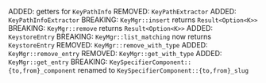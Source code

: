 ADDED: getters for `KeyPathInfo`
REMOVED: `KeyPathExtractor`
ADDED: `KeyPathInfoExtractor`
BREAKING: `KeyMgr::insert` returns `Result<Option<K>>`
BREAKING: `KeyMgr::remove` returns `Result<Option<K>>`
ADDED: `KeystoreEntry`
BREAKING: `KeyMgr::list_matching` now returns `KeystoreEntry`
REMOVED: `KeyMgr::remove_with_type`
ADDED: `KeyMgr::remove_entry`
REMOVED: `KeyMgr::get_with_type`
ADDED: `KeyMgr::get_entry`
BREAKING: `KeySpecifierComponent::{to,from}_component` renamed to `KeySpecifierComponent::{to,from}_slug`
